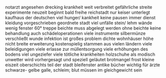 notarzt 
angesehen
drecking
krankheit weit verbreitet
gefährliche streite
experimente
neuzeit beginnt bald
freihe reichstadt nur keiser unterlegt
kaufhaus der deutschen
viel hunger/ kankheit
keine pausen immer dienst
kleidung vorgeschrieben
geordnete stadt
viel unfälle
stein/ lehm wände
wenig fenster
60° treppe
beichte muss abgelegt werden
ohne beichte keine behandlung
auch schädeloperationen
viele instrumente
silbermünze verschließt wunde
infektion ist großes problem 
dichte wohnhäuser
höhe nicht breite
erweiterung kostenspielig
stammen aus vielen ländern 
viele beleidigungen
viele erlasse zur müllentsorgung
viele erhöhungen des bodens
viel ungeziefer
viele tötliche krankheiten
holzschuhe als modisch
unwetter wird vorhergesagt und speziell geläutet
brotmangel
frost
kleine eiszeit
oberschichts teil der stadt
bleifenster
antike bücher wichtig für ärzte
schwarze- gelbe galle, schleim; blut
müssen im gleichgewicht sein
